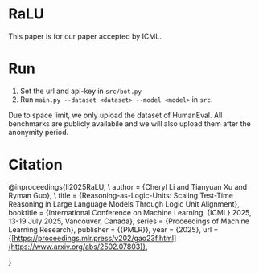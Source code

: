 # RaLU
This paper is for our paper accepted by ICML.

# Run
1. Set the url and api-key in `src/bot.py`
2. Run `main.py --dataset <dataset> --model <model>` in `src`.

Due to space limit, we only upload the dataset of HumanEval. All benchmarks are publicly availabile and we will also upload them after the anonymity period.

# Citation

@inproceedings{li2025RaLU, \\
  author       = {Cheryl Li and Tianyuan Xu and Ryman Guo}, \\
  title        = {Reasoning-as-Logic-Units: Scaling Test-Time Reasoning in Large Language Models Through Logic Unit Alignment},
  booktitle    = {International Conference on Machine Learning, {ICML} 2025, 13-19 July 2025, Vancouver, Canada},
  series       = {Proceedings of Machine Learning Research},
  publisher    = {{PMLR}},
  year         = {2025},
  url          = {[https://proceedings.mlr.press/v202/gao23f.html](https://www.arxiv.org/abs/2502.07803)},
  
}
